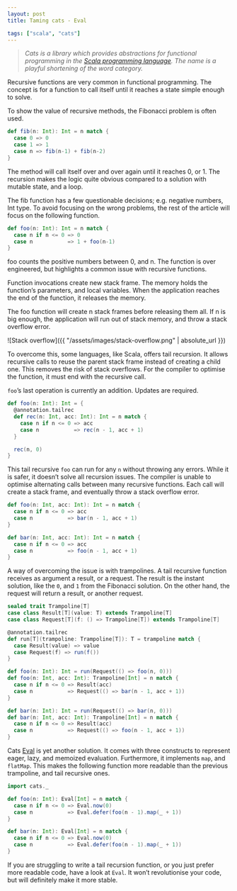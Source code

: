 ```yaml
---
layout: post
title: Taming cats - Eval

tags: ["scala", "cats"]
---
```


> *Cats is a library which provides abstractions for functional programming in the [Scala programming language](https://scala-lang.org/). The name is a playful shortening of the word category.*

Recursive functions are very common in functional programming. The concept is for a function to call itself until it reaches a state simple enough to solve.

To show the value of recursive methods, the Fibonacci problem is often used.

```scala
def fib(n: Int): Int = n match {
  case 0 => 0
  case 1 => 1
  case n => fib(n-1) + fib(n-2)
}
```

The method will call itself over and over again until it reaches 0, or 1. The recursion makes the logic quite obvious compared to a solution with mutable state, and a loop.

The fib function has a few questionable decisions; e.g. negative numbers, Int type. To avoid focusing on the wrong problems, the rest of the article will focus on the following function.

```scala
def foo(n: Int): Int = n match {
  case n if n <= 0 => 0
  case n           => 1 + foo(n-1)
}
```

foo counts the positive numbers between 0, and n. The function is over engineered, but highlights a common issue with recursive functions.

Function invocations create new stack frame. The memory holds the function’s parameters, and local variables. When the application reaches the end of the function, it releases the memory.

The foo function will create n stack frames before releasing them all. If n is big enough, the application will run out of stack memory, and throw a stack overflow error.

![Stack overflow]({{ "/assets/images/stack-overflow.png" | absolute_url }})


To overcome this, some languages, like Scala, offers tail recursion. It allows recursive calls to reuse the parent stack frame instead of creating a child one. This removes the risk of stack overflows. For the compiler to optimise the function, it must end with the recursive call.

`foo`’s last operation is currently an addition. Updates are required.

```scala
def foo(n: Int): Int = {
  @annotation.tailrec
  def rec(n: Int, acc: Int): Int = n match {
    case n if n <= 0 => acc
    case n           => rec(n - 1, acc + 1)
  }

  rec(n, 0)
}
```

This tail recursive `foo` can run for any `n` without throwing any errors. While it is safer, it doesn’t solve all recursion issues. The compiler is unable to optimise alternating calls between many recursive functions. Each call will create a stack frame, and eventually throw a stack overflow error.

```scala
def foo(n: Int, acc: Int): Int = n match {
  case n if n <= 0 => acc
  case n           => bar(n - 1, acc + 1)
}

def bar(n: Int, acc: Int): Int = n match {
  case n if n <= 0 => acc
  case n           => foo(n - 1, acc + 1)
}
```

A way of overcoming the issue is with trampolines. A tail recursive function receives as argument a result, or a request. The result is the instant solution, like the `0`, and `1` from the Fibonacci solution. On the other hand, the request will return a result, or another request.

```scala
sealed trait Trampoline[T]
case class Result[T](value: T) extends Trampoline[T]
case class Request[T](f: () => Trampoline[T]) extends Trampoline[T]

@annotation.tailrec
def run[T](trampoline: Trampoline[T]): T = trampoline match {
  case Result(value) => value
  case Request(f) => run(f())
}

def foo(n: Int): Int = run(Request(() => foo(n, 0)))
def foo(n: Int, acc: Int): Trampoline[Int] = n match {
  case n if n <= 0 => Result(acc)
  case n           => Request(() => bar(n - 1, acc + 1))
}

def bar(n: Int): Int = run(Request(() => bar(n, 0)))
def bar(n: Int, acc: Int): Trampoline[Int] = n match {
  case n if n <= 0 => Result(acc)
  case n           => Request(() => foo(n - 1, acc + 1))
}
```

Cats [Eval](https://typelevel.org/cats/datatypes/eval.html) is yet another solution. It comes with three constructs to represent eager, lazy, and memoized evaluation. Furthermore, it implements `map`, and `flatMap`. This makes the following function more readable than the previous trampoline, and tail recursive ones.

```scala
import cats._

def foo(n: Int): Eval[Int] = n match {
  case n if n <= 0 => Eval.now(0)
  case n           => Eval.defer(foo(n - 1).map(_ + 1))
}

def bar(n: Int): Eval[Int] = n match {
  case n if n <= 0 => Eval.now(0)
  case n           => Eval.defer(foo(n - 1).map(_ + 1))
}
```

If you are struggling to write a tail recursion function, or you just prefer more readable code, have a look at `Eval`. It won’t revolutionise your code, but will definitely make it more stable.
